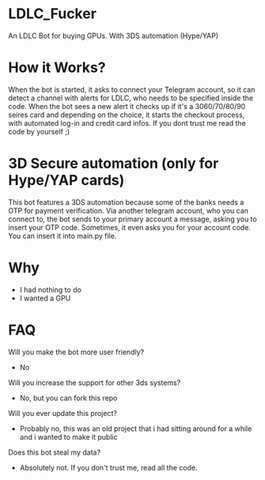 # LDLC_Fucker
An LDLC Bot for buying GPUs. With 3DS automation (Hype/YAP)

# How it Works?

When the bot is started, it asks to connect your Telegram account, so it can detect a channel with alerts for LDLC, who needs to be specified inside the code.
When the bot sees a new alert it checks up if it's a 3060/70/80/90 seires card and depending on the choice, it starts the checkout process, with automated log-in and credit card infos.
If you dont trust me read the code by yourself ;)

# 3D Secure automation (only for Hype/YAP cards)

This bot features a 3DS automation because some of the banks needs a OTP for payment verification.
Via another telegram account, who you can connect to, the bot sends to your primary account a message, asking you to insert your OTP code. Sometimes, it even asks you for your account code. You can insert it into main.py file.

# Why
* I had nothing to do
* I wanted a GPU

# FAQ

Will you make the bot more user friendly?
* No

Will you increase the support for other 3ds systems?
* No, but you can fork this repo

Will you ever update this project?
* Probably no, this was an old project that i had sitting around for a while and i wanted to make it public

Does this bot steal my data?
* Absolutely not. If you don't trust me, read all the code.
